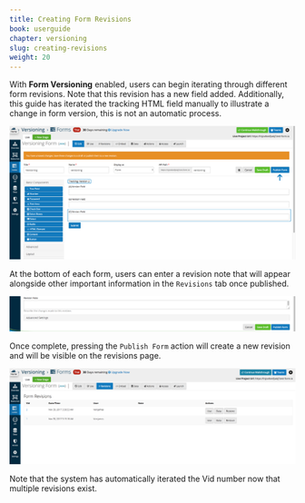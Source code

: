 ```yaml
---
title: Creating Form Revisions
book: userguide
chapter: versioning
slug: creating-revisions
weight: 20
---
```

With **Form Versioning** enabled, users can begin iterating through different form revisions. Note that this
revision has a new field added. Additionally, this guide has iterated the tracking HTML field
manually to illustrate a change in form version, this is not an automatic process.  

![](/assets/img/userguide/versioning-creating-1.png) 

At the bottom of each form, users can enter a revision note that will appear alongside other 
important information in the ```Revisions``` tab once published.

![](/assets/img/userguide/versioning-creating-2.png)

Once complete, pressing the ```Publish Form``` action will create a new revision and will be visible 
on the revisions page. 

![](/assets/img/userguide/versioning-creating-3.png)

Note that the system has automatically iterated the Vid number now that multiple revisions exist. 
